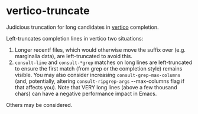 # vertico-truncate
Judicious truncation for long candidates in [vertico](https://github.com/minad/vertico) completion.

Left-truncates completion lines in vertico two situations:

1. Longer recentf files, which would otherwise move the
 suffix over (e.g. marginalia data), are left-truncated to avoid
    this.
2. `consult-line` and `consult-*grep` matches on long lines are
   left-truncated to ensure the first match (from grep or
   the completion style) remains visible.  You may also consider increasing
   `consult-grep-max-columns` (and, potentially, altering
   `consult-ripgrep-args` --max-columns flag if that affects you).
   Note that VERY long lines (above a few thousand chars) can have
   a negative performance impact in Emacs.
   
Others may be considered.

